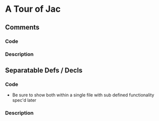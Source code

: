 # A Tour of Jac

## Comments

### Code

### Description

## Separatable Defs / Decls

### Code

* Be sure to show both within a single file with sub defined functionality spec'd later

### Description